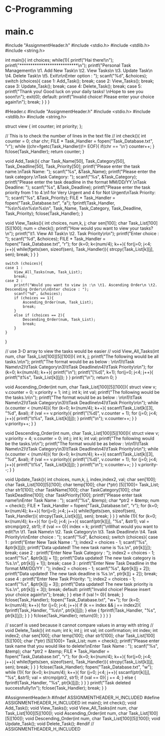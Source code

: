 # C-Programming
# main.c 
#include "AssignmentHeader.h"
#include <stdio.h>
#include <stdlib.h>
#include <string.h>

int main(){
    int choices;
    while(1){
        printf("Hai there!\n");
        printf("***************************\n");
        printf("Personal Task Management\n \t1. Add New Task\n \t2. View Tasks\n \t3. Update Task\n \t4. Delete Task\n \t5. Exit\n\nEnter option : ");
        scanf("%d", &choices);
        switch (choices){
        case 1:
            Add_Task();
            break;
        case 2:
            View_Tasks();
            break;
        case 3:
            Update_Task();
            break;
        case 4:
            Delete_Task();
            break;
        case 5:
            printf("Thank you! Good luck on your daily tasks! \nHope to see you soon!\n");
            exit(0);
        default:
            printf("Invalid choice! Please enter your choice again!\n");
            break;
}
}
}


#Header.c
#include "AssignmentHeader.h"
#include <stdio.h>
#include <stdlib.h>
#include <string.h>

struct view {
    int counter;
    int priority;
};

// This is to check the number of lines in the text file //
int check(){
    int counter = 0;
    char chr;
    FILE * Task_Handler = fopen("Task_Database.txt", "r");
    while ((chr=fgetc(Task_Handler))!= EOF){
        if(chr == '\n')
            counter++;
    }
    fclose(Task_Handler);
    return counter;
}

void Add_Task(){
    char Task_Name[50], Task_Category[50], Task_Deadline[50], Task_Priority[50];
    printf("Please enter the task name.\nTask Name: ");
    scanf("%s", &Task_Name);
    printf("Please enter the task category.\nTask Category: ");
    scanf("%s", &Task_Category);
    printf("Please enter the task deadline in the format MM/DD/YY.\nTask Deadline: ");
    scanf("%s", &Task_Deadline);
    printf("Please enter the task priority from 1 to 4.\n1 for Very Urgent and 4 for Not Urgent\nTask Priority: ");
    scanf("%s", &Task_Priority);
    FILE * Task_Handler = fopen("Task_Database.txt", "a");
    fprintf(Task_Handler, "%s\n%s\n%s\n%s\n", Task_Name, Task_Category, Task_Deadline, Task_Priority);
    fclose(Task_Handler);
}


void View_Tasks(){
    int choices, num,k, j;
    char sen[100];
    char Task_List[100][5][100];
    num = check();
    printf("How would you want to view your tasks?\n");
    printf("\t1. View All Task\n \t2. Task Priority\n\n");
    printf("Enter choice : ");
    scanf("%d", &choices);
    FILE * Task_Handler = fopen("Task_Database.txt", "r");
    for (k=0; k<(num/4); k++){
        for(j=0; j<4; j++){
                while(fgets(sen, sizeof(sen), Task_Handler)){
                        strcpy(Task_List[k][j], sen);
                        break;
                }
        }
    }

    switch (choices){
    case 1 :
        View_All_Tasks(num, Task_List);
        break;
    case 2 :
        printf("Would you want to view in :\n \t1. Ascending Order\n \t2. Descending Order\n\nEnter choice : ");
        scanf("%d", &choices);
        if (choices == 1){
            Ascending_Order(num, Task_List);
            break;
        }
        else if (choices == 2){
            Descending_Order(num, Task_List);
            break;
        }
    }
}

// use 3-D array to view the tasks would be easier //
void View_All_Tasks(int num, char Task_List[100][5][100]){
    int k, j;
    printf("The following would be all tasks.\n\n");
    printf("The format would be as below : \n\n1)\tTask Name\n2)\tTask Category\n3)\tTask Deadline\n4)\tTask Priority\n\n");
    for (k=0; k<(num/4); k++){
        printf("\n");
        printf("[%d]", k+1);
        for(j=0; j<4; j++){
            printf("\t%s", Task_List[k][j]);
        }
    }
    printf("\n");
    return 0;
}

void Ascending_Order(int num, char Task_List[100][5][100]){
    struct view v;
    v.counter = 0;
    v.priority = 1;
    int j;
    int k;
    int val;
    printf("The following would be the tasks.\n\n");
    printf("The format would be as below : \n\n1)\tTask Name\n2)\tTask Category\n3)\tTask Deadline\n4)\tTask Priority\n\n");
    while (v.counter < (num/4)){
        for (k=0; k<(num/4); k++){
            sscanf(Task_List[k][3], "%d", &val);
            if (val == v.priority){
                printf("[%d]", v.counter + 1);
                for (j=0; j<4; j++){
                    printf("\t%s", Task_List[k][j]);
                }
                printf("\n");
                v.counter++;
            }
        }
        v.priority++;
    }
}

void Descending_Order(int num, char Task_List[100][5][100]){
    struct view v;
    v.priority = 4;
    v.counter = 0;
    int j;
    int k;
    int val;
    printf("The following would be the tasks.\n\n");
    printf("The format would be as below : \n\n1)\tTask Name\n2)\tTask Category\n3)\tTask Deadline\n4)\tTask Priority\n\n");
    while (v.counter < (num/4)){
        for (k=0; k<(num/4); k++){
            sscanf(Task_List[k][3], "%d", &val);
            if (val == v.priority){
                printf("[%d]", v.counter + 1);
                for (j=0; j<4; j++){
                    printf("\t%s", Task_List[k][j]);
                }
                printf("\n");
                v.counter++;
            }
        }
        v.priority--;
    }
}

void Update_Task(){
    int choices, num,k, j, index,index2, val;
    char sen[100];
    char Task_List[100][5][100];
    char temp[100];
    char (*ptr) [5][100]= Task_List;
    char str1[100];
    char TaskName[100];
    char TaskCategory[100];
    char TaskDeadline[100];
    char TaskPriority[100];
    printf("Please enter task name!\nEnter Task Name : ");
    scanf("%s", &temp);
    char *ptr2 = &temp;
    num = check();
    FILE * Task_Handler = fopen("Task_Database.txt", "r");
    for (k=0; k<(num/4); k++){
        for(j=0; j<4; j++){
                while(fgets(sen, sizeof(sen), Task_Handler)){
                        strcpy(Task_List[k][j], sen);
                        break;
                }
        }
    }
    while (1){
        for (k=0; k<(num/4); k++){
            for (j=0; j<4; j++){
                sscanf(ptr[k][j], "%s", &str1);
                val = strcmp(ptr2, str1);
                if (val == 0){
                    index = k;
                    printf("\nWhat would you want to edit?\n \t1. Task Name\n \t2. Task Category\n \t3. Task Deadline\n \t4. Task Priority\n\nEnter choice : ");
                    scanf("%d", &choices);
                    switch (choices){
                    case 1 :
                        printf("Enter New Task Name : ");
                        index2 = choices - 1;
                        scanf("%s", &ptr[k][j]);
                        printf("Data updated! The new task name is %s.\n", ptr[k][j]);
                        break;
                    case 2 :
                        printf("Enter New Task Category : ");
                        index2 = choices - 1;
                        scanf("%s", &ptr[k][j + 1]);
                        printf("Data updated! The new task category is %s.\n", ptr[k][j + 1]);
                        break;
                    case 3 :
                        printf("Enter New Task Deadline in the format MM/DD/YY : ");
                        index2 = choices - 1;
                        scanf("%s", &ptr[k][j + 2]);
                        printf("Data updated! The new task deadline is %s.\n", ptr[k][j + 2]);
                        break;
                    case 4 :
                        printf("Enter New Task Priority: ");
                        index2 = choices - 1;
                        scanf("%s", &ptr[k][j + 3]);
                        printf("Data updated! The new task priority is %s.\n", ptr[k][j + 3]);
                        break;
                    default:
                        printf("Invalid choice! Please insert your choice again!\n");
                        break;
                    }
                }
                else if (val != 0){
                    break;
                }
        fclose(Task_Handler);
        fopen("Task_Database.txt", "w+");
        for (k=0; k<(num/4); k++){
            for (j=0; j<4; j++){
                if (k == index && j == index2){
                    fprintf(Task_Handler, "%s\n", ptr[k][j]);
                }
                else {
                    fprintf(Task_Handler, "%s", ptr[k][j]);
                }
            }
        }
        fclose(Task_Handler);
        return(0);
            }
        }
    }
}

// sscanf is used because it cannot compare values in array with string //
void Delete_Task(){
    int num;
    int k;
    int j;
    int val;
    int confirmation;
    int index;
    int index2;
    char sen[100];
    char temp[100];
    char str1[100];
    char Task_List[100][5][100];
    char (*ptr) [5][100]= Task_List;
    num = check();
    printf("Please enter task name that you would like to delete!\nEnter Task Name : ");
    scanf("%s", &temp);
    char *ptr2 = &temp;
    FILE * Task_Handler = fopen("Task_Database.txt", "r");
    for (k=0; k<(num/4); k++){
        for(j=0; j<4; j++){
                while(fgets(sen, sizeof(sen), Task_Handler)){
                        strcpy(Task_List[k][j], sen);
                        break;
                }
        }
    }
    fclose(Task_Handler);
    fopen("Task_Database.txt", "w");
    while (1){
        for (k=0; k<(num/4); k++){
            for (j=0; j<4; j++){
                sscanf(ptr[k][j], "%s", &str1);
                val = strcmp(ptr2, str1);
                if (val == 0){
                    j += 4;
                }
                else {
                    fprintf(Task_Handler, "%s", ptr[k][j]);
                }
            }
        }
    printf("Task deleted successfully!\n");
    fclose(Task_Handler);
    break;
    }
}


#AssignmentHeader.h
#ifndef ASSIGNMENTHEADER_H_INCLUDED
#define ASSIGNMENTHEADER_H_INCLUDED
int main();
int check();
void Add_Task();
void View_Tasks();
void View_All_Tasks(int num, char Task_List[100][5][100]);
void Ascending_Order(int num, char Task_List[100][5][100]);
void Descending_Order(int num, char Task_List[100][5][100]);
void Update_Task();
void Delete_Task();
#endif // ASSIGNMENTHEADER_H_INCLUDED
